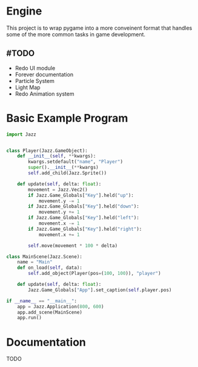 # Engine
This project is to wrap pygame into a more conveinent format that handles some of the more common tasks in game development.

## #TODO
- Redo UI module
- Forever documentation
- Particle System
- Light Map
- Redo Animation system

# Basic Example Program
```py
import Jazz


class Player(Jazz.GameObject):
    def __init__(self, **kwargs):
        kwargs.setdefault("name", "Player")
        super().__init__(**kwargs)
        self.add_child(Jazz.Sprite())

    def update(self, delta: float):
        movement = Jazz.Vec2()
        if Jazz.Game_Globals["Key"].held("up"):
            movement.y -= 1
        if Jazz.Game_Globals["Key"].held("down"):
            movement.y += 1
        if Jazz.Game_Globals["Key"].held("left"):
            movement.x -= 1
        if Jazz.Game_Globals["Key"].held("right"):
            movement.x += 1

        self.move(movement * 100 * delta)

class MainScene(Jazz.Scene):
    name = "Main"
    def on_load(self, data):
        self.add_object(Player(pos=(100, 100)), "player")

    def update(self, delta: float):
        Jazz.Game_Globals["App"].set_caption(self.player.pos)

if __name__ == "__main__":
    app = Jazz.Application(800, 600)
    app.add_scene(MainScene)
    app.run()

```

# Documentation
TODO